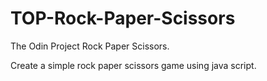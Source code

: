 # TOP-Rock-Paper-Scissors

The Odin Project Rock Paper Scissors.

Create a simple rock paper scissors game using java script.
